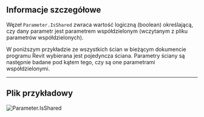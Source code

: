## Informacje szczegółowe
Węzeł `Parameter.IsShared` zwraca wartość logiczną (boolean) określającą, czy dany parametr jest parametrem współdzielonym (wczytanym z pliku parametrów współdzielonych).

W poniższym przykładzie ze wszystkich ścian w bieżącym dokumencie programu Revit wybierana jest pojedyncza ściana. Parametry ściany są następnie badane pod kątem tego, czy są one parametrami współdzielonymi.
___
## Plik przykładowy

![Parameter.IsShared](./Revit.Elements.Parameter.IsShared_img.jpg)
